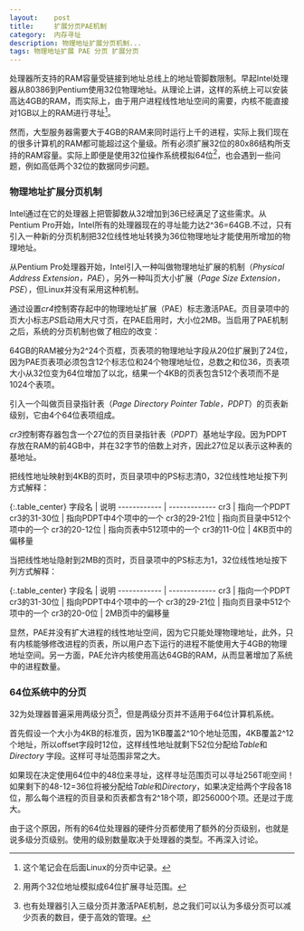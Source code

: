 ```yaml
---
layout:    post
title:     扩展分页PAE机制
category:  内存寻址
description: 物理地址扩展分页机制...
tags: 物理地址扩展 PAE 分页 扩展分页
---
```

处理器所支持的RAM容量受链接到地址总线上的地址管脚数限制。早起Intel处理器从80386到Pentium使用32位物理地址。从理论上讲，这样的系统上可以安装高达4GB的RAM，而实际上，由于用户进程线性地址空间的需要，内核不能直接对1GB以上的RAM进行寻址[^1]。

[^1]: 这个笔记会在后面Linux的分页中记录。

然而，大型服务器需要大于4GB的RAM来同时运行上千的进程，实际上我们现在的很多计算机的RAM都可能超过这个量级。所有必须扩展32位的80x86结构所支持的RAM容量。实际上即便是使用32位操作系统模拟64位[^2]，也会遇到一些问题，例如高低两个32位的数据同步问题。

[^2]: 用两个32位地址模拟成64位扩展寻址范围。

### 物理地址扩展分页机制 ###

Intel通过在它的处理器上把管脚数从32增加到36已经满足了这些需求。从Pentium Pro开始，Intel所有的处理器现在的寻址能力达2^36=64GB.不过，只有引入一种新的分页机制把32位线性地址转换为36位物理地址才能使用所增加的物理地址。

从Pentium Pro处理器开始，Intel引入一种叫做物理地址扩展的机制（*Physical Address Extension，PAE*），另外一种叫页大小扩展（*Page Size Extension，PSE*），但Linux并没有采用这种机制。

通过设置*cr4*控制寄存起中的物理地址扩展（PAE）标志激活PAE。页目录项中的页大小标志*PS*启动用大尺寸页，在PAE启用时，大小位2MB。当启用了PAE机制之后，系统的分页机制也做了相应的改变：

64GB的RAM被分为2^24个页框，页表项的物理地址字段从20位扩展到了24位，因为PAE页表项必须包含12个标志位和24个物理地址位，总数之和位36，页表项大小从32位变为64位增加了以北，结果一个4KB的页表包含512个表项而不是1024个表项。

引入一个叫做页目录指针表（*Page Directory Pointer Table，PDPT*）的页表新级别，它由4个64位表项组成。

*cr3*控制寄存器包含一个27位的页目录指针表（*PDPT*）基地址字段。因为PDPT存放在RAM的前4GB中，并在32字节的倍数上对齐，因此27位足以表示这种表的基地址。

把线性地址映射到4KB的页时，页目录项中的PS标志清0，32位线性地址按下列方式解释：

{:.table_center}
字段名             | 说明
------------      | -------------
cr3               | 指向一个PDPT
cr3的31-30位       | 指向PDPT中4个项中的一个
cr3的29-21位       | 指向页目录中512个项中的一个
cr3的20-12位       | 指向页表中512项中的一个
cr3的11-0位        | 4KB页中的偏移量

当把线性地址隐射到2MB的页时，页目录项中的PS标志为1，32位线性地址按下列方式解释：

{:.table_center}
字段名             | 说明
------------      | -------------
cr3               | 指向一个PDPT
cr3的31-30位       | 指向PDPT中4个项中的一个
cr3的29-21位       | 指向页目录中512个项中的一个
cr3的20-0位        | 2MB页中的偏移量

显然，PAE并没有扩大进程的线性地址空间，因为它只能处理物理地址，此外，只有内核能够修改进程的页表，所以用户态下运行的进程不能使用大于4GB的物理地址空间。另一方面，PAE允许内核使用高达64GB的RAM，从而显著增加了系统中的进程数量。

### 64位系统中的分页 ###

32为处理器普遍采用两级分页[^3]，但是两级分页并不适用于64位计算机系统。

首先假设一个大小为4KB的标准页，因为1KB覆盖2^10个地址范围，4KB覆盖2^12个地址，所以offset字段时12位，这样线性地址就剩下52位分配给*Table*和*Directory*
字段。这样可寻址范围非常之大。

如果现在决定使用64位中的48位来寻址，这样寻址范围页可以寻址256T呃空间！如果剩下的48-12=36位将被分配给*Table*和*Directory*，如果决定给两个字段各18位，那么每个进程的页目录和页表都含有2^18个项，即256000个项。还是过于庞大。

由于这个原因，所有的64位处理器的硬件分页都使用了额外的分页级别，也就是说多级分页级别。使用的级别数量取决于处理器的类型。不再深入讨论。

[^3]: 也有处理器引入三级分页并激活PAE机制，总之我们可以认为多级分页可以减少页表的数目，便于高效的管理。